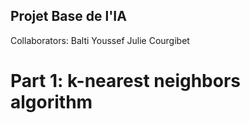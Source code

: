 ## Projet Base de l'IA
Collaborators:
Balti Youssef
Julie Courgibet

# Part 1: k-nearest neighbors algorithm